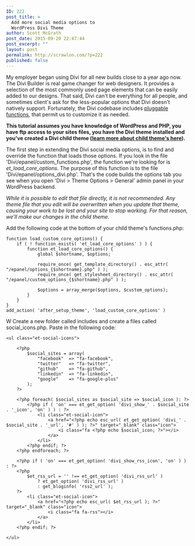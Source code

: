 ```yaml
---
ID: 222
post_title: >
  Add more social media options to
  WordPress Divi Theme
author: Scott McGrath
post_date: 2015-09-20 22:47:44
post_excerpt: ""
layout: post
permalink: http://scrawlon.com/?p=222
published: false
---
```

My employer began using Divi for all new builds close to a year ago now. The Divi Builder is real game changer for web designers. It provides a selection of the most commonly used page elements that can be easily added to our designs. That said, Divi can't be everything for all people, and sometimes client's ask for the less-popular options that Divi doesn't natively support. Fortunately, the Divi codebase includes [pluggable functions][1], that permit us to customize it as needed.

**This tutorial assumes you have knowledge of WordPress and PHP, you have ftp access to your sites files, you have the Divi theme installed and you've created a Divi child theme ([learn more about child theme's here][2]).**

The first step in extending the Divi social media options, is to find and override the function that loads those options. If you look in the file 'Divi/epanel/custom_functions.php', the function we're looking for is *et_load_core_options*. The purpose of this function is to the file 'Divi/epanel/options_divi.php'. That's the code builds the options tab you see when you open 'Divi > Theme Options > General' admin panel in your WordPress backend.

*While it is possible to edit that file directly, it is not recommended. Any theme file that you edit will be overwritten when you update that theme, causing your work to be lost and your site to stop working. For that reason, we'll make our changes in the child theme.*

Add the following code at the bottom of your child theme's functions.php:

    function load_custom_core_options() {
        if ( ! function_exists( 'et_load_core_options' ) ) {
            function et_load_core_options() {
                global $shortname, $options;
    
                require_once( get_template_directory() . esc_attr( "/epanel/options_{$shortname}.php" ) );
                require_once( get_stylesheet_directory() . esc_attr( "/epanel/custom_options_{$shortname}.php" ) );
    
                $options = array_merge($options, $custom_options);
            }
        }
    }
    add_action( 'after_setup_theme', 'load_custom_core_options' )
    

W Create a new folder called includes and create a files called social_icons.php. Paste in the following code:

    <ul class="et-social-icons">
    
        <?php
            $social_sites = array(
                "facebook"  => "fa-facebook",
                "twitter"   => "fa-twitter",
                "github"    => "fa-github",
                "linkedin"  => "fa-linkedin",
                "google"    => "fa-google-plus"
            );
        ?>
    
        <?php foreach( $social_sites as $social_site => $social_icon ): ?>
            <?php if ( 'on' === et_get_option( 'divi_show_' . $social_site . '_icon', 'on' ) ) : ?>
                <li class="et-social-icon">
                    <a href="<?php echo esc_url( et_get_option( 'divi_' . $social_site . '_url', '#' ) ); ?>" target="_blank" class="icon">
                        <i class="fa <?php echo $social_icon; ?>"></i>
                    </a>
                </li>
            <?php endif; ?>
        <?php endforeach; ?>
    
        <?php if ( 'on' === et_get_option( 'divi_show_rss_icon', 'on' ) ) : ?>
        <?php
            $et_rss_url = '' !== et_get_option( 'divi_rss_url' )
                ? et_get_option( 'divi_rss_url' )
                : get_bloginfo( 'rss2_url' );
        ?>
            <li class="et-social-icon">
                <a href="<?php echo esc_url( $et_rss_url ); ?>" target="_blank" class="icon">
                    <i class="fa fa-rss"></i>
                </a>
            </li>
        <?php endif; ?>
    
    </ul>

 [1]: https://codex.wordpress.org/Pluggable_Functions
 [2]: http://www.eleganttweaks.com/learn/creating-a-child-theme/